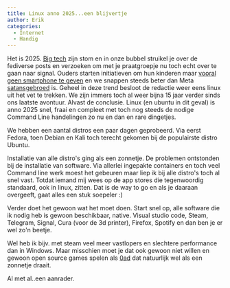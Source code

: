 ```yaml
---
title: Linux anno 2025...een blijvertje
author: Erik
categories:
  - Internet
  - Handig
---
```


Het is 2025. [Big tech](https://www.wegmetbigtech.nl) zijn stom en in onze bubbel struikel je over de fediverse posts en verzoeken om met je praatgroepje nu toch echt over te gaan naar signal. Ouders starten initiatieven om hun kinderen maar [vooral geen smartphone te geven](https://smartphonevrijopgroeien.nl/) en we snappen steeds beter dan Meta [satansgebroed](https://www.dedigitaletuin.nl/overig/facebook/) is. Geheel in deze trend besloot de redactie weer eens linux uit het vet te trekken. We zijn immers toch al weer bijna 15 jaar verder sinds ons laatste avontuur. Alvast de conclusie. Linux (en ubuntu in dit geval) is anno 2025 snel, fraai en compleet met toch nog steeds de nodige Command Line handelingen zo nu en dan en rare dingetjes.

We hebben een aantal distros een paar dagen geprobeerd. Via eerst Fedora, toen Debian en Kali toch terecht gekomen bij de populairste distro Ubuntu.

Installatie van alle distro's ging als een zonnetje. De problemen ontstonden bij de installatie van software. Via allerlei ingepakte containers en toch veel Command line werk moest het gebeuren maar liep ik bij alle distro's toch al snel vast.  Totdat iemand mij wees op de app stores die tegenwoordig standaard, ook in linux, zitten. Dat is de way to go en als je daaraan overgeeft, gaat alles een stuk soepeler :)

Verder doet het gewoon wat het moet doen. Start snel op, alle software die ik nodig heb is gewoon beschikbaar, native. Visual studio code, Steam, Telegram, Signal, Cura (voor de 3d printer), Firefox, Spotify en dan ben je er wel zo'n beetje.

Wel heb ik bijv. met steam veel meer vastlopers en slechtere performance dan in Windows. Maar misschien moet je dat ook gewoon niet willen en gewoon open source games spelen als [0ad](https://play0ad.com/) dat natuurlijk wel als een zonnetje draait. 

Al met al..een aanrader.